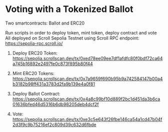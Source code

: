 # Voting with a Tokenized Ballot

Two smartcontracts: Ballot and ERC20

Run scripts in order to deploy token, mint token, deploy contract and vote
All deployed on Scroll Sepolia Testnet using Scroll RPC endpoint: https://sepolia-rpc.scroll.io/

1. Deploy ERC20 Token:
https://sepolia.scrollscan.dev/tx/0xed78ee09ee7df1afdfc80f0bdf72ca64a745b16892e2497fe0c873f895b80f44

2. Mint ERC20 Tokens:
https://sepolia.scrollscan.dev/tx/0x7a9659f690b95b9a742584147b00a4b3182b98ff431a3783d2fa9b139e4a0f81

3. Deploy Ballot Contract:
https://sepolia.scrollscan.dev/tx/0x4a8c99bf10d889f2bc1d451da3b6ca01636bfed46d5316b6db98205deb4dcf2f

4. Vote:
https://sepolia.scrollscan.dev/tx/0xe3c5e643f26fbe146ca54a1cd47b04f2d3f9c9b75216ef2c809d39c632d6fbde


